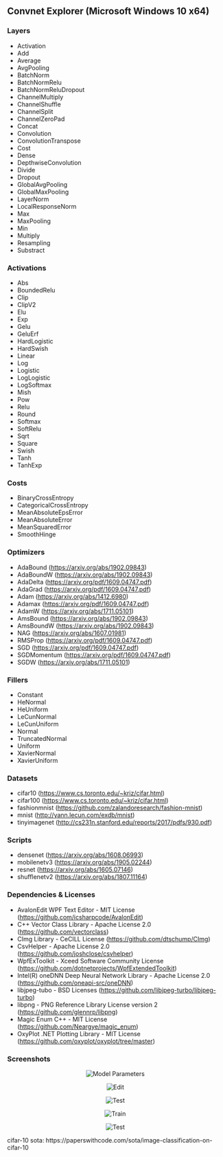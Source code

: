 ## Convnet Explorer (Microsoft Windows 10 x64)

### Layers
* Activation
* Add
* Average
* AvgPooling
* BatchNorm
* BatchNormRelu
* BatchNormReluDropout
* ChannelMultiply
* ChannelShuffle
* ChannelSplit
* ChannelZeroPad
* Concat
* Convolution
* ConvolutionTranspose
* Cost
* Dense
* DepthwiseConvolution
* Divide
* Dropout
* GlobalAvgPooling
* GlobalMaxPooling
* LayerNorm
* LocalResponseNorm
* Max
* MaxPooling
* Min
* Multiply
* Resampling
* Substract

### Activations
* Abs
* BoundedRelu
* Clip
* ClipV2
* Elu
* Exp
* Gelu
* GeluErf
* HardLogistic
* HardSwish
* Linear
* Log
* Logistic
* LogLogistic
* LogSoftmax
* Mish
* Pow
* Relu
* Round
* Softmax
* SoftRelu
* Sqrt
* Square
* Swish
* Tanh
* TanhExp

### Costs
* BinaryCrossEntropy
* CategoricalCrossEntropy
* MeanAbsoluteEpsError
* MeanAbsoluteError
* MeanSquaredError
* SmoothHinge

### Optimizers
* AdaBound (https://arxiv.org/abs/1902.09843)
* AdaBoundW (https://arxiv.org/abs/1902.09843)
* AdaDelta (https://arxiv.org/pdf/1609.04747.pdf)
* AdaGrad (https://arxiv.org/pdf/1609.04747.pdf)
* Adam (https://arxiv.org/abs/1412.6980)
* Adamax (https://arxiv.org/pdf/1609.04747.pdf)
* AdamW (https://arxiv.org/abs/1711.05101)
* AmsBound  (https://arxiv.org/abs/1902.09843)
* AmsBoundW  (https://arxiv.org/abs/1902.09843)
* NAG (https://arxiv.org/abs/1607.01981)
* RMSProp (https://arxiv.org/pdf/1609.04747.pdf)
* SGD (https://arxiv.org/pdf/1609.04747.pdf)
* SGDMomentum (https://arxiv.org/pdf/1609.04747.pdf)
* SGDW (https://arxiv.org/abs/1711.05101)

### Fillers
* Constant
* HeNormal
* HeUniform
* LeCunNormal
* LeCunUniform
* Normal
* TruncatedNormal
* Uniform
* XavierNormal
* XavierUniform

### Datasets
* cifar10 (https://www.cs.toronto.edu/~kriz/cifar.html)
* cifar100 (https://www.cs.toronto.edu/~kriz/cifar.html)
* fashionmnist (https://github.com/zalandoresearch/fashion-mnist)
* mnist (http://yann.lecun.com/exdb/mnist)
* tinyimagenet (http://cs231n.stanford.edu/reports/2017/pdfs/930.pdf)

### Scripts
* densenet (https://arxiv.org/abs/1608.06993)
* mobilenetv3 (https://arxiv.org/abs/1905.02244)
* resnet (https://arxiv.org/abs/1605.07146)
* shufflenetv2 (https://arxiv.org/abs/1807.11164)

### Dependencies & Licenses
* AvalonEdit WPF Text Editor - MIT License (https://github.com/icsharpcode/AvalonEdit)
* C++ Vector Class Library - Apache License 2.0 (https://github.com/vectorclass)
* CImg Library - CeCILL License (https://github.com/dtschump/CImg)
* CsvHelper - Apache License 2.0 (https://github.com/joshclose/csvhelper)
* WpfExToolkit - Xceed Software Community License (https://github.com/dotnetprojects/WpfExtendedToolkit)
* Intel(R) oneDNN Deep Neural Network Library - Apache License 2.0 (https://github.com/oneapi-src/oneDNN)
* libjpeg-tubo - BSD Licenses (https://github.com/libjpeg-turbo/libjpeg-turbo)
* libpng - PNG Reference Library License version 2 (https://github.com/glennrp/libpng)
* Magic Enum C++ - MIT License (https://github.com/Neargye/magic_enum)
* OxyPlot .NET Plotting Library - MIT License (https://github.com/oxyplot/oxyplot/tree/master)

### Screenshots
<p align="center"><img src="https://github.com/zamir1001/convnet/blob/main/model_parameters.png" alt="Model Parameters" title="Model Parameters"/></p>
<p align="center"><img src="https://github.com/zamir1001/convnet/blob/main/convnet_edit.png" alt="Edit" title="Edit"/></p>
<p align="center"><img src="https://github.com/zamir1001/convnet/blob/main/train_parameters.png" alt="Test" title="Parameters"/></p>
<p align="center"><img src="https://github.com/zamir1001/convnet/blob/main/convnet_train.png" alt="Train" title="Train"/></p>
<p align="center"><img src="https://github.com/zamir1001/convnet/blob/main/convnet_test.png" alt="Test" title="Test"/></p>
cifar-10 sota: https://paperswithcode.com/sota/image-classification-on-cifar-10